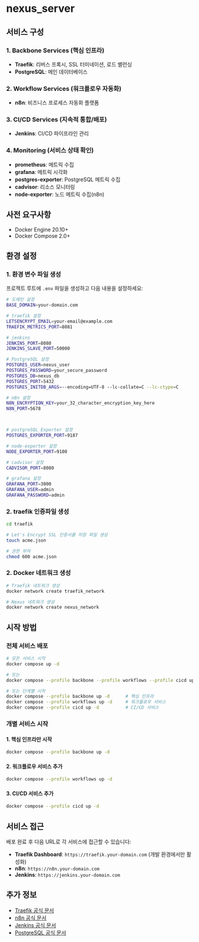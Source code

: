 # nexus_server


## 서비스 구성

### 1. Backbone Services (핵심 인프라)
- **Traefik**: 리버스 프록시, SSL 터미네이션, 로드 밸런싱
- **PostgreSQL**: 메인 데이터베이스

### 2. Workflow Services (워크플로우 자동화)
- **n8n**: 비즈니스 프로세스 자동화 플랫폼

### 3. CI/CD Services (지속적 통합/배포)
- **Jenkins**: CI/CD 파이프라인 관리

### 4. Monitoring (서비스 상태 확인)
- **prometheus**: 메트릭 수집
- **grafana**: 메트릭 시각화
- **postgres-exporter**: PostgreSQL 메트릭 수집
- **cadvisor**: 리소스 모니터링
- **node-exporter**: 노드 메트릭 수집(n8n)

## 사전 요구사항

- Docker Engine 20.10+
- Docker Compose 2.0+



## 환경 설정

### 1. 환경 변수 파일 생성

프로젝트 루트에 `.env` 파일을 생성하고 다음 내용을 설정하세요:

```bash
# 도메인 설정
BASE_DOMAIN=your-domain.com

# traefik 설정
LETSENCRYPT_EMAIL=your-email@example.com
TRAEFIK_METRICS_PORT=8081

# jenkins
JENKINS_PORT=8080
JENKINS_SLAVE_PORT=50000

# PostgreSQL 설정
POSTGRES_USER=nexus_user
POSTGRES_PASSWORD=your_secure_password
POSTGRES_DB=nexus_db
POSTGRES_PORT=5432
POSTGRES_INITDB_ARGS=--encoding=UTF-8 --lc-collate=C --lc-ctype=C

# n8n 설정
N8N_ENCRYPTION_KEY=your_32_character_encryption_key_here
N8N_PORT=5678



# postgreSQL_Exporter 설정
POSTGRES_EXPORTER_PORT=9187

# node-exporter 설정
NODE_EXPORTER_PORT=9100

# cadvisor 설정
CADVISOR_PORT=8080

# grafana 설정
GRAFANA_PORT=3000
GRAFANA_USER=admin
GRAFANA_PASSWORD=admin
```

### 2. traefik 인증파일 생성
```bash
cd traefik

# Let's Encrypt SSL 인증서를 저장 파일 생성
touch acme.json

# 권한 부여
chmod 600 acme.json
```


### 2. Docker 네트워크 생성

```bash
# Traefik 네트워크 생성
docker network create traefik_network

# Nexus 네트워크 생성
docker network create nexus_network
```


## 시작 방법

### 전체 서비스 배포

```bash
# 모든 서비스 시작
docker compose up -d

# 또는 
docker compose --profile backbone --profile workflows --profile cicd up -d

# 또는 단계별 시작
docker compose --profile backbone up -d      # 핵심 인프라
docker compose --profile workflows up -d     # 워크플로우 서비스
docker compose --profile cicd up -d          # CI/CD 서비스
```

### 개별 서비스 시작

#### 1. 핵심 인프라만 시작
```bash
docker compose --profile backbone up -d
```

#### 2. 워크플로우 서비스 추가
```bash
docker compose --profile workflows up -d
```

#### 3. CI/CD 서비스 추가
```bash
docker compose --profile cicd up -d
```


## 서비스 접근

배포 완료 후 다음 URL로 각 서비스에 접근할 수 있습니다:

- **Traefik Dashboard**: `https://traefik.your-domain.com` (개발 환경에서만 활성화)
- **n8n**: `https://n8n.your-domain.com`
- **Jenkins**: `https://jenkins.your-domain.com`



## 추가 정보

- [Traefik 공식 문서](https://doc.traefik.io/traefik/)
- [n8n 공식 문서](https://docs.n8n.io/)
- [Jenkins 공식 문서](https://www.jenkins.io/doc/)
- [PostgreSQL 공식 문서](https://www.postgresql.org/docs/)
